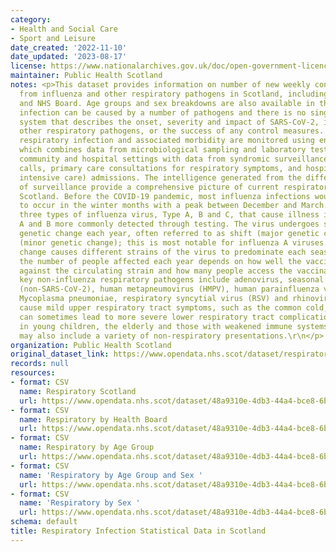 ```yaml
---
category:
- Health and Social Care
- Sport and Leisure
date_created: '2022-11-10'
date_updated: '2023-08-17'
license: https://www.nationalarchives.gov.uk/doc/open-government-licence/version/3/
maintainer: Public Health Scotland
notes: <p>This dataset provides information on number of new weekly confirmed cases
  from influenza and other respiratory pathogens in Scotland, including rates at Scotland
  and NHS Board. Age groups and sex breakdowns are also available in this dataset.\r\nRespiratory
  infection can be caused by a number of pathogens and there is no single surveillance
  system that describes the onset, severity and impact of SARS-CoV-2, influenza and
  other respiratory pathogens, or the success of any control measures. In Scotland,
  respiratory infection and associated morbidity are monitored using enhanced surveillance,
  which combines data from microbiological sampling and laboratory test results from
  community and hospital settings with data from syndromic surveillance of NHS 24
  calls, primary care consultations for respiratory symptoms, and hospital (including
  intensive care) admissions. The intelligence generated from the different areas
  of surveillance provide a comprehensive picture of current respiratory illness in
  Scotland. Before the COVID-19 pandemic, most influenza infections would be expected
  to occur in the winter months with a peak between December and March. There are
  three types of influenza virus, Type A, B and C, that cause illness in humans. Types
  A and B more commonly detected through testing. The virus undergoes some level of
  genetic change each year, often referred to as shift (major genetic change) or drift
  (minor genetic change); this is most notable for influenza A viruses. This genetic
  change causes different strains of the virus to predominate each season. As such,
  the number of people affected each year depends on how well the vaccine is matched
  against the circulating strain and how many people access the vaccination. \r\nThe
  key non-influenza respiratory pathogens include adenovirus, seasonal coronaviruses
  (non-SARS-CoV-2), human metapneumovirus (HMPV), human parainfluenza virus (HPIV),
  Mycoplasma pneumoniae, respiratory syncytial virus (RSV) and rhinovirus. These mostly
  cause mild upper respiratory tract symptoms, such as the common cold, but infection
  can sometimes lead to more severe lower respiratory tract complications, especially
  in young children, the elderly and those with weakened immune systems. Symptoms
  may also include a variety of non-respiratory presentations.\r\n</p>
organization: Public Health Scotland
original_dataset_link: https://www.opendata.nhs.scot/dataset/respiratory-infection-statistical-data-in-scotland
records: null
resources:
- format: CSV
  name: Respiratory Scotland
  url: https://www.opendata.nhs.scot/dataset/48a9310e-4db3-44a4-bce8-6b4be9deb88a/resource/37beac86-f8fb-4ab5-9457-2b8ddac9c089/download/respiratory_scot.csv
- format: CSV
  name: Respiratory by Health Board
  url: https://www.opendata.nhs.scot/dataset/48a9310e-4db3-44a4-bce8-6b4be9deb88a/resource/0cfcbfb1-d659-412f-b699-cddd610679d2/download/respiratory_hb.csv
- format: CSV
  name: Respiratory by Age Group
  url: https://www.opendata.nhs.scot/dataset/48a9310e-4db3-44a4-bce8-6b4be9deb88a/resource/112930cd-d979-4c06-81b0-d209389a1c5b/download/respiratory_age.csv
- format: CSV
  name: 'Respiratory by Age Group and Sex '
  url: https://www.opendata.nhs.scot/dataset/48a9310e-4db3-44a4-bce8-6b4be9deb88a/resource/061c05d2-69c6-491d-89a0-75bd8ecbd7c0/download/respiratory_age_sex.csv
- format: CSV
  name: 'Respiratory by Sex '
  url: https://www.opendata.nhs.scot/dataset/48a9310e-4db3-44a4-bce8-6b4be9deb88a/resource/e2c1651d-8501-415d-adef-0272822cfead/download/respiratory_sex.csv
schema: default
title: Respiratory Infection Statistical Data in Scotland
---
```

